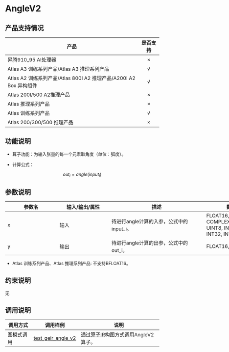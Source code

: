 # AngleV2

##  产品支持情况

| 产品 | 是否支持 |
| ---- | :----:|
|昇腾910_95 AI处理器|×|
|Atlas A3 训练系列产品/Atlas A3 推理系列产品|√|
|Atlas A2 训练系列产品/Atlas 800I A2 推理产品/A200I A2 Box 异构组件|√|
|Atlas 200I/500 A2推理产品|×|
|Atlas 推理系列产品|×|
|Atlas 训练系列产品|√|
|Atlas 200/300/500 推理产品|×|

## 功能说明

- 算子功能：为输入张量的每一个元素取角度（单位：弧度）。

- 计算公式：

$$
out_i=angle(input_i)
$$

## 参数说明

<table style="undefined;table-layout: fixed; width: 1576px"><colgroup>
  <col style="width: 170px">
  <col style="width: 170px">
  <col style="width: 310px">
  <col style="width: 212px">
  <col style="width: 100px">
  </colgroup>
  <thead>
    <tr>
      <th>参数名</th>
      <th>输入/输出/属性</th>
      <th>描述</th>
      <th>数据类型</th>
      <th>数据格式</th>
    </tr></thead>
  <tbody>
    <tr>
      <td>x</td>
      <td>输入</td>
      <td>待进行angle计算的入参，公式中的input_i。</td>
      <td>FLOAT16, FLOAT, COMPLEX64, BOOL, UINT8, INT8, INT16, INT32, INT64</td>
      <td>ND</td>
    </tr>
    <tr>
      <td>y</td>
      <td>输出</td>
      <td>待进行angle计算的出参，公式中的out_i。</td>
      <td>FLOAT16, FLOAT</td>
      <td>ND</td>
    </tr>
  </tbody></table>

- Atlas 训练系列产品、Atlas 推理系列产品: 不支持BFLOAT16。

## 约束说明

无

## 调用说明

| 调用方式 | 调用样例                                                                   | 说明                                                           |
|--------------|------------------------------------------------------------------------|--------------------------------------------------------------|
| 图模式调用 | [test_geir_angle_v2](./examples/test_geir_angle.cpp)   | 通过[算子IR](./op_graph/angle_v2_proto.h)构图方式调用AngleV2算子。 |
